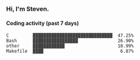 ### Hi, I'm Steven.

#### Coding activity (past 7 days)
```
C         ▓▓▓▓▓▓▓▓▓▓▓▓▓▓▓▓▓▓▓▓▓▓▓▓▓▓▓▓▓▓  47.25%
Bash      ▓▓▓▓▓▓▓▓▓▓▓▓▓▓▓▓▓               26.90%
other     ▓▓▓▓▓▓▓▓▓▓▓▓                    18.99%
Makefile  ▓▓▓▓                             6.87%
```
